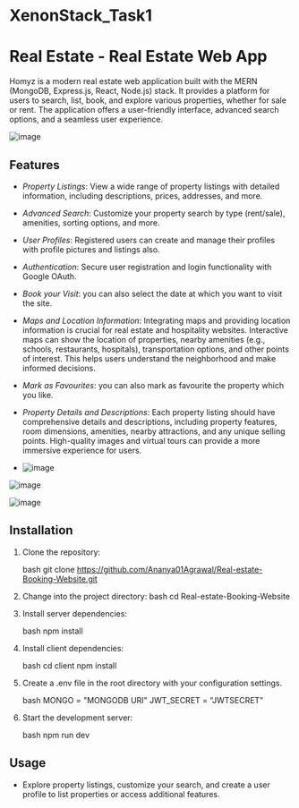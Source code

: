 # XenonStack_Task1
# Real Estate - Real Estate Web App



Homyz is a modern real estate web application built with the MERN (MongoDB, Express.js, React, Node.js) stack. It provides a platform for users to search, list, book,  and explore various properties, whether for sale or rent. The application offers a user-friendly interface, advanced search options, and a seamless user experience.

![image](https://github.com/9834897332/XenonStack_Task1.git)


## Features

- *Property Listings*: View a wide range of property listings with detailed information, including descriptions, prices, addresses, and more.

- *Advanced Search*: Customize your property search by type (rent/sale), amenities, sorting options, and more.

- *User Profiles*: Registered users can create and manage their profiles with profile pictures and listings also.

- *Authentication*: Secure user registration and login functionality with Google OAuth.

- *Book your Visit*: you can also select the date at which you want to visit the site.

- *Maps and Location Information*: Integrating maps and providing location information is crucial for real estate and hospitality websites. Interactive maps can show the location of properties, nearby amenities (e.g., schools, restaurants, hospitals), transportation options, and other points of interest. This helps users understand the neighborhood and make informed decisions.

- *Mark as Favourites*: you can also mark as favourite the property which you like.

- *Property Details and Descriptions*: Each property listing should have comprehensive details and descriptions, including property features, room dimensions, amenities, nearby attractions, and any unique selling points. High-quality images and virtual tours can provide a more immersive experience for users.

- ![image](https://github.com/Ananya01Agrawal/Real-estate-Booking-Website/assets/99130567/a49e7fd3-68cf-4e35-ab2a-d88d279fb5a1)

![image](https://github.com/Ananya01Agrawal/Real-estate-Booking-Website/assets/99130567/a4f9bd34-9c94-40ea-ad42-8b2d66723028)

![image](https://github.com/Ananya01Agrawal/Real-estate-Booking-Website/assets/99130567/43de1959-9201-4f0e-99e5-47faac7eb177)



## Installation

1. Clone the repository:

   bash
   git clone https://github.com/Ananya01Agrawal/Real-estate-Booking-Website.git
   

2. Change into the project directory:
   bash
   cd Real-estate-Booking-Website
   
3. Install server dependencies:

   bash
   npm install
   

4. Install client dependencies:

   bash
   cd client
   npm install
   

5. Create a .env file in the root directory with your configuration settings.

   bash
   MONGO = "MONGODB URI"
   JWT_SECRET = "JWTSECRET"
   

6. Start the development server:

   bash
   npm run dev
   

## Usage

- Explore property listings, customize your search, and create a user profile to list properties or access additional features.
